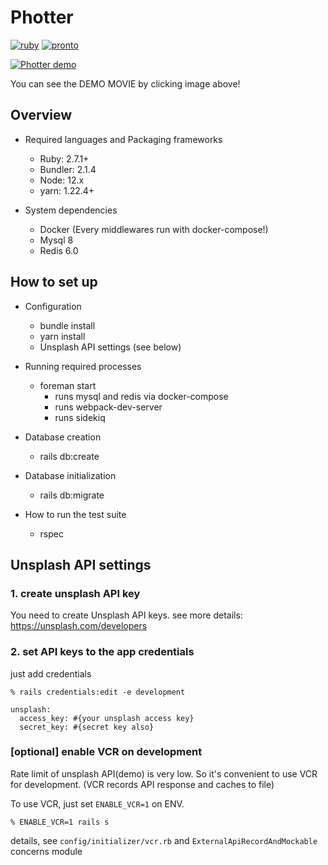 # Photter 

[![ruby](https://github.com/uekkee/photter/workflows/ruby/badge.svg)](https://github.com/uekkee/photter/actions)
[![pronto](https://github.com/uekkee/photter/workflows/Pronto/badge.svg)](https://github.com/uekkee/photter/actions)

[![Photter demo](http://img.youtube.com/vi/NYZpJHSPhPU/0.jpg)](http://www.youtube.com/watch?v=NYZpJHSPhPU "Photter demo")

You can see the DEMO MOVIE by clicking image above!
 
## Overview

- Required languages and Packaging frameworks
  - Ruby: 2.7.1+
  - Bundler: 2.1.4  
  - Node: 12.x
  - yarn: 1.22.4+

- System dependencies
  - Docker (Every middlewares run with docker-compose!)
  - Mysql 8
  - Redis 6.0

## How to set up

- Configuration
  - bundle install
  - yarn install
  - Unsplash API settings (see below)

- Running required processes
  - foreman start
    - runs mysql and redis via docker-compose
    - runs webpack-dev-server
    - runs sidekiq

- Database creation
  - rails db:create

- Database initialization
  - rails db:migrate

- How to run the test suite
  - rspec


## Unsplash API settings

### 1. create unsplash API key

You need to create Unsplash API keys.
see more details: https://unsplash.com/developers

### 2. set API keys to the app credentials

just add credentials  

```
% rails credentials:edit -e development
```

```:yaml
unsplash:
  access_key: #{your unsplash access key}
  secret_key: #{secret key also}
```

### [optional] enable VCR on development

Rate limit of unsplash API(demo) is very low.
So it's convenient to use VCR for development.
(VCR records API response and caches to file)

To use VCR, just set `ENABLE_VCR=1` on ENV.

```
% ENABLE_VCR=1 rails s
```

details, see `config/initializer/vcr.rb` and `ExternalApiRecordAndMockable` concerns module
